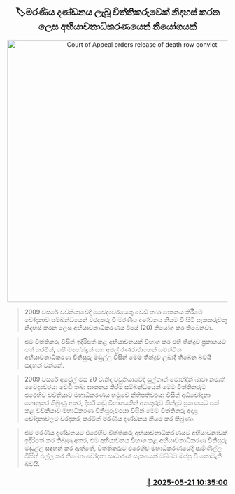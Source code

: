 <p align='center'><b><h2 align='center' title='Court of Appeal orders release of death row convict'>🏷මරණීය දණ්ඩනය ලැබූ විත්තිකරුවෙක් නිදහස් කරන ලෙස අභියාචනාධිකරණයෙන් නියෝගයක්</h2></b></p>
<p align='center'><img src='https://helakuru.sgp1.cdn.digitaloceanspaces.com/esana/images/lib/court-2[1].jpg' width='600' alt='Court of Appeal orders release of death row convict'></p>

> 2009 වසරේ වව්නියාවේදී වෛද්‍යවරයෙකු වෙඩි තබා ඝාතනය කිරීමේ චෝදනාව සම්බන්ධයෙන් වරදකරු වී මරණීය දණ්ඩනය නියම වී සිටි සැකකරුවකු නිදහස් කරන ලෙස අභියාචනාධිකරණය ඊයේ (20) නියෝග කර තිබෙනවා.

> එම විත්තිකරු විසින් ඉදිරිපත් කළ අභියාචනයක් විභාග කර එහි තීන්දුව ප්‍රකාශයට පත් කරමින්, ශෂී මහේන්ද්‍රන් සහ අමල් රණරාජාගෙන් සමන්විත අභියාචනාධිකරණ විනිසුරු මඩුල්ල විසින් මෙම තීන්දුව ලබාදී තිබෙන බවයි සඳහන් වන්නේ.

> 2009 වසරේ අප්‍රේල් මස 20 වැනිදා වවුනියාවේදී සුල්තාන් මොහිදින් බාවා නමැති වෛද්‍යවරයා වෙඩි තබා ඝාතනය කිරීම සම්බන්ධයෙන් මෙම විත්තිකරුට එරෙහිව වව්නියාව මහාධිකරණය හමුවේ නීතිපතිවරයා විසින් අධිචෝදනා ගොනුකර තිබුණු අතර, දීර්ඝ නඩු විභාගයකින් අනතුරුව තීන්දුව ප්‍රකාශයට පත් කළ වව්නියාව මහාධිකරණ විනිසුරුවරයා විසින් මෙම විත්තිකරු අදාළ චෝදනාවලට වරදකරු කරමින් මරණීය දණ්ඩනය නියම කර තිබුණා.

> එම මරණීය දණ්ඩනයට එරෙහිව විත්තිකරු අභියාචනාධිකරණයට අභියාචනාවක් ඉදිරිපත් කර තිබුණු අතර, එම අභියාචනය විභාග කළ අභියාචනාධිකරණ විනිසුරු මඬුල්ල සඳහන් කර ඇත්තේ, විත්තිකරුට එරෙහිව මහාධිකරණයේදී පැමිණිල්ල විසින් එල්ල කර තිබෙන චෝදනා සාධාරණ සැකයෙන් ඔබ්බට ඔප්පු වී නොමැති බවයි.



<h3 align='right'><a href='https://www.helakuru.lk/esana/p/110285/'>📅 2025-05-21 10:35:00</a></h3>
